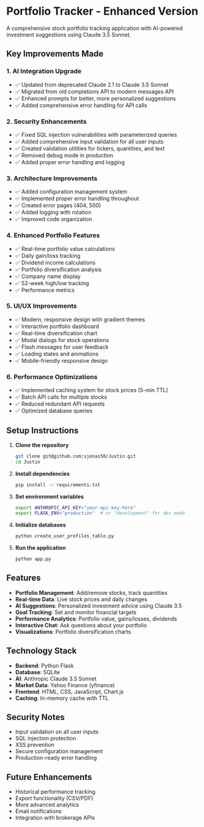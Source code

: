 # Portfolio Tracker - Enhanced Version

A comprehensive stock portfolio tracking application with AI-powered investment suggestions using Claude 3.5 Sonnet.

## Key Improvements Made

### 1. **AI Integration Upgrade**
- ✅ Updated from deprecated Claude 2.1 to Claude 3.5 Sonnet
- ✅ Migrated from old completions API to modern messages API
- ✅ Enhanced prompts for better, more personalized suggestions
- ✅ Added comprehensive error handling for API calls

### 2. **Security Enhancements**
- ✅ Fixed SQL injection vulnerabilities with parameterized queries
- ✅ Added comprehensive input validation for all user inputs
- ✅ Created validation utilities for tickers, quantities, and text
- ✅ Removed debug mode in production
- ✅ Added proper error handling and logging

### 3. **Architecture Improvements**
- ✅ Added configuration management system
- ✅ Implemented proper error handling throughout
- ✅ Created error pages (404, 500)
- ✅ Added logging with rotation
- ✅ Improved code organization

### 4. **Enhanced Portfolio Features**
- ✅ Real-time portfolio value calculations
- ✅ Daily gain/loss tracking
- ✅ Dividend income calculations
- ✅ Portfolio diversification analysis
- ✅ Company name display
- ✅ 52-week high/low tracking
- ✅ Performance metrics

### 5. **UI/UX Improvements**
- ✅ Modern, responsive design with gradient themes
- ✅ Interactive portfolio dashboard
- ✅ Real-time diversification chart
- ✅ Modal dialogs for stock operations
- ✅ Flash messages for user feedback
- ✅ Loading states and animations
- ✅ Mobile-friendly responsive design

### 6. **Performance Optimizations**
- ✅ Implemented caching system for stock prices (5-min TTL)
- ✅ Batch API calls for multiple stocks
- ✅ Reduced redundant API requests
- ✅ Optimized database queries

## Setup Instructions

1. **Clone the repository**
   ```bash
   git clone git@github.com:sjonas50/Justin.git
   cd Justin
   ```

2. **Install dependencies**
   ```bash
   pip install -r requirements.txt
   ```

3. **Set environment variables**
   ```bash
   export ANTHROPIC_API_KEY="your-api-key-here"
   export FLASK_ENV="production"  # or "development" for dev mode
   ```

4. **Initialize databases**
   ```bash
   python create_user_profiles_table.py
   ```

5. **Run the application**
   ```bash
   python app.py
   ```

## Features

- **Portfolio Management**: Add/remove stocks, track quantities
- **Real-time Data**: Live stock prices and daily changes
- **AI Suggestions**: Personalized investment advice using Claude 3.5
- **Goal Tracking**: Set and monitor financial targets
- **Performance Analytics**: Portfolio value, gains/losses, dividends
- **Interactive Chat**: Ask questions about your portfolio
- **Visualizations**: Portfolio diversification charts

## Technology Stack

- **Backend**: Python Flask
- **Database**: SQLite
- **AI**: Anthropic Claude 3.5 Sonnet
- **Market Data**: Yahoo Finance (yfinance)
- **Frontend**: HTML, CSS, JavaScript, Chart.js
- **Caching**: In-memory cache with TTL

## Security Notes

- Input validation on all user inputs
- SQL injection protection
- XSS prevention
- Secure configuration management
- Production-ready error handling

## Future Enhancements

- Historical performance tracking
- Export functionality (CSV/PDF)
- More advanced analytics
- Email notifications
- Integration with brokerage APIs